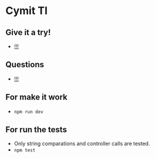 # Cymit TI

## Give it a try!
  - [!!!](https://sign-up-thing.herokuapp.com/)

## Questions
  - [!!!](./questions.md)
  
## For make it work
  - `npm run dev`

## For run the tests
  - Only string comparations and controller calls are tested.
  - `npm test`
